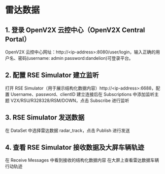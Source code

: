 # 雷达数据

## 1. 登录 OpenV2X 云控中心（OpenV2X Central Portal）

OpenV2X 云控中心网址：http://\<ip-address\>:8080/user/login，输入正确的用户名、密码(username: admin
password:dandelion)可登录平台。

## 2. 配置 RSE Simulator 建立监听

打开 RSE Simulator（用于展示结构化数据内容）http://\<ip-address\>:6688，配置 Username、password、clientID 建立连接后在
Subscriptions 中添加监听主题 V2X/RSU/R328328/RSM/DOWN，点击 Subscribe 进行监听

## 3. RSE Simulator 发送数据

在 DataSet 中选择雷达数据 radar_track，点击 Publish 进行发送

## 4. 查看 RSE Simulator 接收数据及大屏车辆轨迹

在 Receive Messages 中看到接收的结构化数据内容 在大屏上查看雷达数据车辆行动轨迹
